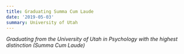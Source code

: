 ```yaml
---
title: Graduating Summa Cum Laude
date: '2019-05-03'
summary: University of Utah
---
```


*Graduating from the University of Utah in Psychology with the highest distinction (Summa Cum Laude)*
    

